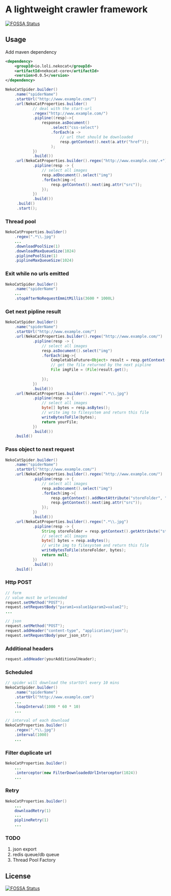 # A lightweight crawler framework
[![FOSSA Status](https://app.fossa.io/api/projects/git%2Bgithub.com%2Fchocotan%2Fnekocat.svg?type=shield)](https://app.fossa.io/projects/git%2Bgithub.com%2Fchocotan%2Fnekocat?ref=badge_shield)



## Usage

Add maven dependency
```xml
<dependency>
    <groupId>io.loli.nekocat</groupId>
    <artifactId>nekocat-core</artifactId>
    <version>0.0.5</version>
</dependency>
```



```java
NekoCatSpider.builder()
    .name("spiderName")
    .startUrl("http://www.example.com/")
    .url(NekoCatProperties.builder()
            // deal with the start-url
            .regex("http://www.example.com/")
            .pipline((resp)->{
                response.asDocument()
                    .select("css-select")
                    .forEach(a ->
                        // url that should be downloaded
                        resp.getContext().next(a.attr("href"));
                    );
            })
            .build())
    .url(NekoCatProperties.builder().regex("http://www.example.com/.+")
            .pipline(resp -> {
                // select all images
                resp.adDocument().select("img")
                .forEach(img->{
                    resp.getContext().next(img.attr("src"));
                });
            })
            .build())
     .build()
     .start();
```

### Thread pool

```java
NekoCatProperties.builder()
    .regex(".*\\.jpg")
    ...
    .downloadPoolSize(1)
    .downloadMaxQueueSize(1024)
    .piplinePoolSize(1)
    .piplineMaxQueueSize(1024)
```

### Exit while no urls emitted

```java
NekoCatSpider.builder()
    .name("spiderName")
    ...
    .stopAfterNoRequestEmmitMillis(3600 * 1000L)
```

### Get next pipline result

```java
NekoCatSpider.builder()
    .name("spiderName")
    .startUrl("http://www.example.com/")
    .url(NekoCatProperties.builder().regex("http://www.example.com/")
            .pipline(resp -> {
                // select all images
                resp.asDocument().select("img")
                .forEach(img->{
                    CompletableFuture<Object> result = resp.getContext().next(img.attr("src")).getPiplineResult();
                    // get the file returned by the next pipline
                    File imgFile = (File)result.get();
                    
                });
            })
            .build())
    .url(NekoCatProperties.builder().regex(".*\\.jpg")
            .pipline(resp -> {
                // select all images
                byte[] bytes = resp.asBytes();
                // write img to filesystem and return this file
                writeBytesToFile(bytes);
                return yourFile;
            })
            .build())
    .build()
```

### Pass object to next request

```java
NekoCatSpider.builder()
    .name("spiderName")
    .startUrl("http://www.example.com/")
    .url(NekoCatProperties.builder().regex("http://www.example.com/")
            .pipline(resp -> {
                // select all images
                resp.asDocument().select("img")
                .forEach(img->{
                    resp.getContext().addNextAttribute("storeFolder", "/tmp");
                    resp.getContext().next(img.attr("src"));
                });
            })
            .build())
    .url(NekoCatProperties.builder().regex(".*\\.jpg")
            .pipline(resp -> {
                String storeFolder = resp.getContext().getAttribute("storeFolder");
                // select all images
                byte[] bytes = resp.asBytes();
                // write img to filesystem and return this file
                writeBytesToFile(storeFolder, bytes);
                return null;
            })
            .build())
    .build()
```


### Http POST

```java
// form
// value must be urlencoded
request.setMethod("POST");
request.setRequestBody("param1=value1&param2=value2");
...

// json
request.setMethod("POST");
request.addHeader("content-type", "application/json");
request.setRequestBody(your_json_str);
```



### Additional headers
```java
request.addHeader(yourAdditionalHeader);
```



### Scheduled

```java
// spider will download the startUrl every 10 mins
NekoCatSpider.builder()
    .name("spiderName")
    .startUrl("http://www.example.com")
    ...
    .loopInterval(1000 * 60 * 10)
    ...
```


```java
// interval of each download 
NekoCatProperties.builder()
    .regex(".*\\.jpg")
    .interval(1000)
    ...
```

### Filter duplicate url 
```java
NekoCatProperties.builder()
    ...
    .interceptor(new FilterDownloadedUrlInterceptor(1024))
    ...

```

### Retry
```java
NekoCatProperties.builder()
    ...
    downloadRetry(1)
    ...
    piplineRetry(1)
    ...
```

### TODO
1. json export
2. redis queue/db queue
3. Thread Pool Factory


## License
[![FOSSA Status](https://app.fossa.io/api/projects/git%2Bgithub.com%2Fchocotan%2Fnekocat.svg?type=large)](https://app.fossa.io/projects/git%2Bgithub.com%2Fchocotan%2Fnekocat?ref=badge_large)